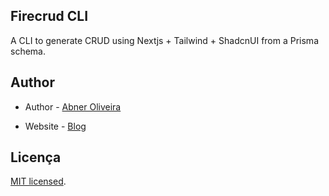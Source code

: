## Firecrud CLI

A CLI to generate CRUD using Nextjs + Tailwind + ShadcnUI from a Prisma schema.

## Author

- Author - [Abner Oliveira](https://github.com/abneroliveiradev)

- Website - [Blog](https://abneroliveira.vercel.app/)

## Licença

[MIT licensed](LICENSE).
